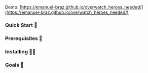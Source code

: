 Demo: [https://emanuel-braz.github.io/overwatch_heroes_needed/](https://emanuel-braz.github.io/overwatch_heroes_needed/)

### Quick Start 🚀

### Prerequisites 📝

### Installing 🧑‍💻

### Goals 🎯
